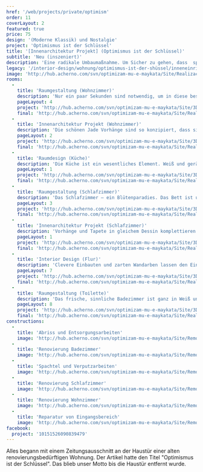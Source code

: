 ```yaml
---
href: '/web/projects/private/optimism'
order: 11
coverLayout: 2
featured: true
price: 75
design: '(Moderne Klassik) und Nostalgie'
project: 'Optimismus ist der Schlüssel'
title: '[Innenarchitektur Projekt] (Optimismus ist der Schlüssel)'
subtitle: 'Neu (inszeniert)'
description: 'Eine radikale Umbaumaßnahme. Um Sicher zu gehen, dass  später keine Probleme auftauchen, haben wir alles ersetzt. Die Wasser- und Abwasserversorgung und die elektrische Anlage.'
legacy: '/interior-design/wohnung/optimismus-ist-der-shüssel/inneneinrichtung.html'
image: 'http://hub.acherno.com/svn/optimizam-mu-e-maykata/Site/Realizacia/spalnq_snimka_06.jpg'
rooms:
  -
    title: 'Raumgestaltung (Wohnzimmer)'
    description: 'Nur ein paar Sekunden sind notwendig, um in diese besondere Atmosphäre einzutauchen. Gedämpftes Licht wird von uns kombiniert mit glänzenden Regalen und dekorativen Steinen an der Wand.'
    pageLayout: 4
    project: 'http://hub.acherno.com/svn/optimizam-mu-e-maykata/Site/3D/hol_3D_03.jpg'
    final: 'http://hub.acherno.com/svn/optimizam-mu-e-maykata/Site/Realizacia/hol_snimka_03.jpg'
  -
    title: 'Innenarchitektur Projekt (Wohnzimmer)'
    description: 'Die schönen Jade Vorhänge sind so konzipiert, dass sie ihre optimale Wirkung entfalten und trotzdem genug Licht durch die französischen Fenster fallen lassen.'
    pageLayout: 2
    project: 'http://hub.acherno.com/svn/optimizam-mu-e-maykata/Site/3D/hol_3D_05.jpg'
    final: 'http://hub.acherno.com/svn/optimizam-mu-e-maykata/Site/Realizacia/hol_snimka_05.jpg'
  -
    title: 'Raumdesign (Küche)'
    description: 'Die Küche ist ein wesentliches Element. Weiß und geräumig, mit einem modernen Nostalgielook und nicht zu guter Letzt - komfortabel. Einbaugeräte und maßgefertigte Möbel sorgen dafür dass Ordnung und Sauberkeit herrscht.'
    pageLayout: 1
    project: 'http://hub.acherno.com/svn/optimizam-mu-e-maykata/Site/3D/kuhnq_3D_02_01.jpg'
    final: 'http://hub.acherno.com/svn/optimizam-mu-e-maykata/Site/Realizacia/kuhnq_snimka_02.jpg'
  -
    title: 'Raumgestaltung (Schlafzimmer)'
    description: 'Das Schlafzimmer – ein Blütenparadies. Das Bett ist umspielt von sanftem Licht der extravaganten Deckenlampen.'
    pageLayout: 3
    project: 'http://hub.acherno.com/svn/optimizam-mu-e-maykata/Site/3D/spalnq_3D_06.jpg'
    final: 'http://hub.acherno.com/svn/optimizam-mu-e-maykata/Site/Realizacia/spalnq_snimka_06.jpg'
  -
    title: 'Innenarchitektur Projekt (Schlafzimmer)'
    description: 'Vorhänge und Tapete in gleichem Dessin komplettieren das Schlafzimmer. Gelungen!'
    pageLayout: 1
    project: 'http://hub.acherno.com/svn/optimizam-mu-e-maykata/Site/3D/spalnq_3D_07.jpg'
    final: 'http://hub.acherno.com/svn/optimizam-mu-e-maykata/Site/Realizacia/spalnq_snimka_05.jpg'
  -
    title: 'Interior Design (Flur)'
    description: 'Clevere Einbauten und zarten Wandarben lassen den Eingangsbereich gemütlich und hell wirken.'
    pageLayout: 7
    project: 'http://hub.acherno.com/svn/optimizam-mu-e-maykata/Site/3D/antre_3D_01.jpg'
    final: 'http://hub.acherno.com/svn/optimizam-mu-e-maykata/Site/Realizacia/antre_snimka_01.jpg'
  -
    title: 'Raumgestaltung (Toilette)'
    description: 'Das frische, sinnliche Badezimmer ist ganz in Weiß und Beige gehalten. Eine schicke Dusche und Designerarmaturen zaubern ein Wohlfühlambiente.'
    pageLayout: 8
    project: 'http://hub.acherno.com/svn/optimizam-mu-e-maykata/Site/3D/banq_3D_09.jpg'
    final: 'http://hub.acherno.com/svn/optimizam-mu-e-maykata/Site/Realizacia/banq_snimka_09.jpg'
constructions:
  - 
    title: 'Abriss und Entsorgungsarbeiten'
    image: 'http://hub.acherno.com/svn/optimizam-mu-e-maykata/Site/Remonti/hol_remont_05.JPG'
  - 
    title: 'Renovierung Badezimmer'
    image: 'http://hub.acherno.com/svn/optimizam-mu-e-maykata/Site/Remonti/banq_remont_08.JPG'
  - 
    title: 'Spachtel und Verputzarbeiten'
    image: 'http://hub.acherno.com/svn/optimizam-mu-e-maykata/Site/Remonti/spalnq_remont_07_01.JPG'
  - 
    title: 'Renovierung Schlafzimmer'
    image: 'http://hub.acherno.com/svn/optimizam-mu-e-maykata/Site/Remonti/spalnq_remont_05_01.JPG'
  - 
    title: 'Renovierung Wohnzimmer'
    image: 'http://hub.acherno.com/svn/optimizam-mu-e-maykata/Site/Remonti/hol_remont_05.JPG'
  - 
    title: 'Reparatur von Eingangsbereich'
    image: 'http://hub.acherno.com/svn/optimizam-mu-e-maykata/Site/Remonti/antre_remont_01.JPG'
facebook:
  project: '10151526090839479'
---
```

Alles begann mit einem Zeitungsausschnitt an der Haustür einer alten renovierungsbedürftigen Wohnung. Der Artikel hatte den Titel "Optimismus ist der Schlüssel". Das blieb unser Motto bis die Haustür entfernt wurde.